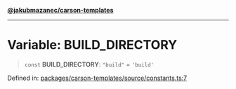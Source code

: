 [**@jakubmazanec/carson-templates**](../README.md)

---

# Variable: BUILD_DIRECTORY

> `const` **BUILD_DIRECTORY**: `"build"` = `'build'`

Defined in:
[packages/carson-templates/source/constants.ts:7](https://github.com/jakubmazanec/tools/blob/d8ee2855cc8c253cbcc5c4d49e7356ff8450cbde/packages/carson-templates/source/constants.ts#L7)
